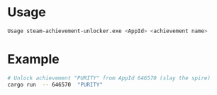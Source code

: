 # Usage
```sh
Usage steam-achievement-unlocker.exe <AppId> <achievement name>
```

# Example
```sh
# Unlock achievement "PURITY" from AppId 646570 (slay the spire)
cargo run  -- 646570  "PURITY"
```